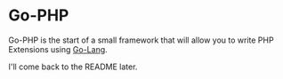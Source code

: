 # Go-PHP

Go-PHP is the start of a small framework that will allow
you to write PHP Extensions using [Go-Lang](http://golang.org/).

I'll come back to the README later.
